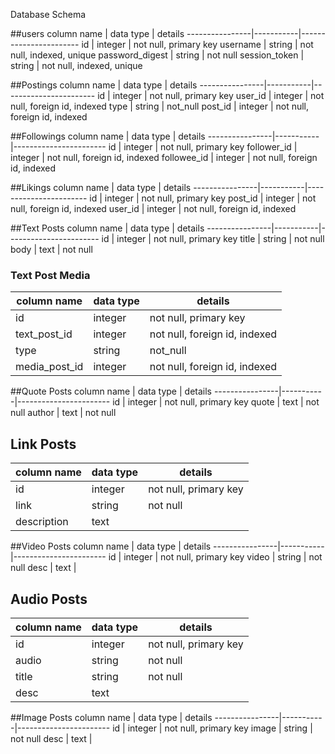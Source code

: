 Database Schema

##users
column name     | data type | details
----------------|-----------|-----------------------
id              | integer   | not null, primary key
username        | string    | not null, indexed, unique
password_digest | string    | not null
session_token   | string    | not null, indexed, unique

##Postings
column name     | data type | details
----------------|-----------|-----------------------
id              | integer   | not null, primary key
user_id         | integer   | not null, foreign id, indexed
type            | string    | not_null
post_id         | integer   | not null, foreign id, indexed

##Followings
column name     | data type | details
----------------|-----------|-----------------------
id              | integer   | not null, primary key
follower_id     | integer   | not null, foreign id, indexed
followee_id     | integer   | not null, foreign id, indexed

##Likings
column name     | data type | details
----------------|-----------|-----------------------
id              | integer   | not null, primary key
post_id         | integer   | not null, foreign id, indexed
user_id         | integer   | not null, foreign id, indexed

##Text Posts
column name     | data type | details
----------------|-----------|-----------------------
id              | integer   | not null, primary key
title           | string    | not null
body            | text      | not null

### Text Post Media
column name     | data type | details
----------------|-----------|-----------------------
id              | integer   | not null, primary key
text_post_id    | integer   | not null, foreign id, indexed
type            | string    | not_null
media_post_id   | integer   | not null, foreign id, indexed

##Quote Posts
column name     | data type | details
----------------|-----------|-----------------------
id              | integer   | not null, primary key
quote           | text      | not null
author          | text      | not null

## Link Posts
column name     | data type | details
----------------|-----------|-----------------------
id              | integer   | not null, primary key
link            | string    | not null
description     | text      |

##Video Posts
column name     | data type | details
----------------|-----------|-----------------------
id              | integer   | not null, primary key
video           | string    | not null
desc            | text      |

## Audio Posts
column name     | data type | details
----------------|-----------|-----------------------
id              | integer   | not null, primary key
audio           | string    | not null
title           | string    | not null
desc            | text      |

##Image Posts
column name     | data type | details
----------------|-----------|-----------------------
id              | integer   | not null, primary key
image           | string    | not null
desc            | text      |
